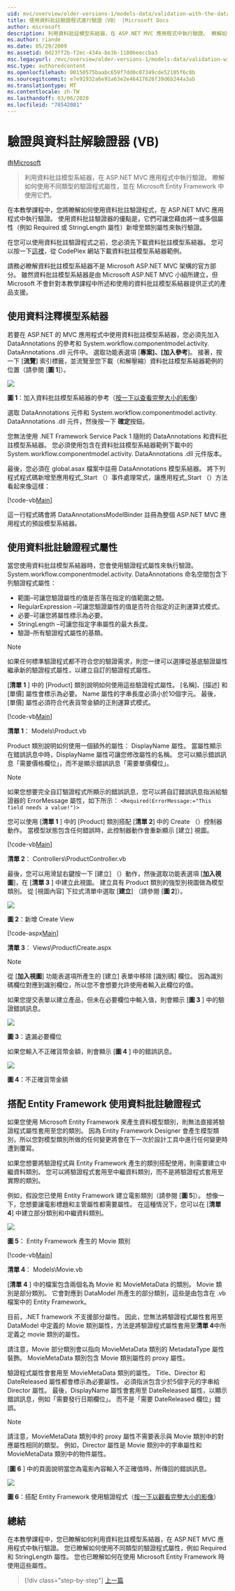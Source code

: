 ```yaml
---
uid: mvc/overview/older-versions-1/models-data/validation-with-the-data-annotation-validators-vb
title: 使用資料批註驗證程式進行驗證（VB） |Microsoft Docs
author: microsoft
description: 利用資料批註模型系結器，在 ASP.NET MVC 應用程式中執行驗證。 瞭解如何使用不同類型的驗證程式 。
ms.author: riande
ms.date: 05/29/2009
ms.assetid: 0d23ff2b-f2ec-434a-be3b-1180beeccba3
msc.legacyurl: /mvc/overview/older-versions-1/models-data/validation-with-the-data-annotation-validators-vb
msc.type: authoredcontent
ms.openlocfilehash: 00150575baabc659f7dd0c07349cde52105f6c8b
ms.sourcegitcommit: e7e91932a6e91a63e2e46417626f39d6b244a3ab
ms.translationtype: MT
ms.contentlocale: zh-TW
ms.lasthandoff: 03/06/2020
ms.locfileid: "78542081"
---
```

# <a name="validation-with-the-data-annotation-validators-vb"></a>驗證與資料註解驗證器 (VB)

由[Microsoft](https://github.com/microsoft)

> 利用資料批註模型系結器，在 ASP.NET MVC 應用程式中執行驗證。 瞭解如何使用不同類型的驗證程式屬性，並在 Microsoft Entity Framework 中使用它們。

在本教學課程中，您將瞭解如何使用資料批註驗證程式，在 ASP.NET MVC 應用程式中執行驗證。 使用資料批註驗證器的優點是，它們可讓您藉由將一或多個屬性（例如 Required 或 StringLength 屬性）新增至類別屬性來執行驗證。

在您可以使用資料批註驗證程式之前，您必須先下載資料批註模型系結器。 您可以按一下[這裡](http://aspnet.codeplex.com/Release/ProjectReleases.aspx?ReleaseId=24471)，從 CodePlex 網站下載資料批註模型系結器範例。

請務必瞭解資料批註模型系結器不是 Microsoft ASP.NET MVC 架構的官方部分。 雖然資料批註模型系結器是由 Microsoft ASP.NET MVC 小組所建立，但 Microsoft 不會針對本教學課程中所述和使用的資料批註模型系結器提供正式的產品支援。

## <a name="using-the-data-annotation-model-binder"></a>使用資料注釋模型系結器

若要在 ASP.NET 的 MVC 應用程式中使用資料批註模型系結器，您必須先加入 DataAnnotations 的參考和 System.workflow.componentmodel.activity. DataAnnotations .dll 元件中。 選取功能表選項 [**專案]、[加入參考**]。 接著，按一下 [**流覽**] 索引標籤，並流覽至您下載（和解壓縮）資料批註模型系結器範例的位置（請參閱 [**圖 1**]）。

[![](validation-with-the-data-annotation-validators-vb/_static/image2.png)](validation-with-the-data-annotation-validators-vb/_static/image1.png)

**圖 1**：加入資料批註模型系結器的參考（[按一下以查看完整大小的影像](validation-with-the-data-annotation-validators-vb/_static/image3.png)）

選取 DataAnnotations 元件和 System.workflow.componentmodel.activity. DataAnnotations .dll 元件，然後按一下 **確定**按鈕。

您無法使用 .NET Framework Service Pack 1 隨附的 DataAnnotations 和資料批註模型系結器。 您必須使用包含在資料批註模型系結器範例下載中的 System.workflow.componentmodel.activity. DataAnnotations .dll 元件版本。

最後，您必須在 global.asax 檔案中註冊 DataAnnotations 模型系結器。 將下列程式程式碼新增至應用程式\_Start （）事件處理常式，讓應用程式\_Start （）方法看起來像這樣：

[!code-vb[Main](validation-with-the-data-annotation-validators-vb/samples/sample1.vb)]

這一行程式碼會將 DataAnnotationsModelBinder 註冊為整個 ASP.NET MVC 應用程式的預設模型系結器。

## <a name="using-the-data-annotation-validator-attributes"></a>使用資料批註驗證程式屬性

當您使用資料批註模型系結器時，您會使用驗證程式屬性來執行驗證。 System.workflow.componentmodel.activity. DataAnnotations 命名空間包含下列驗證程式屬性：

- 範圍–可讓您驗證屬性的值是否落在指定的值範圍之間。
- RegularExpression –可讓您驗證屬性的值是否符合指定的正則運算式模式。
- 必要–可讓您將屬性標示為必要。
- StringLength –可讓您指定字串屬性的最大長度。
- 驗證–所有驗證程式屬性的基類。

> [!NOTE] 
> 
> 如果任何標準驗證程式都不符合您的驗證需求，則您一律可以選擇從基底驗證屬性繼承新的驗證程式屬性，以建立自訂的驗證程式屬性。

[**清單 1** ] 中的 [Product] 類別說明如何使用這些驗證程式屬性。 [名稱]、[描述] 和 [單價] 屬性會標示為必要。 Name 屬性的字串長度必須小於10個字元。 最後，[單價] 屬性必須符合代表貨幣金額的正則運算式模式。

[!code-vb[Main](validation-with-the-data-annotation-validators-vb/samples/sample2.vb)]

**清單 1**： Models\Product.vb

Product 類別說明如何使用一個額外的屬性： DisplayName 屬性。 當屬性顯示在錯誤訊息中時，DisplayName 屬性可讓您修改屬性的名稱。 您可以顯示錯誤訊息「需要價格欄位」，而不是顯示錯誤訊息「需要單價欄位」。

> [!NOTE] 
> 
> 如果您想要完全自訂驗證程式所顯示的錯誤訊息，您可以將自訂錯誤訊息指派給驗證器的 ErrorMessage 屬性，如下所示： `<Required(ErrorMessage:="This field needs a value!")>`

您可以使用 [**清單 1** ] 中的 [Product] 類別搭配 [**清單 2**] 中的 Create （）控制器動作。 當模型狀態包含任何錯誤時，此控制器動作會重新顯示 [建立] 視圖。

[!code-vb[Main](validation-with-the-data-annotation-validators-vb/samples/sample3.vb)]

**清單 2**： Controllers\ProductController.vb

最後，您可以用滑鼠右鍵按一下 [建立] （）動作，然後選取功能表選項 [**加入視圖**]，在 [**清單 3** ] 中建立此視圖。 建立具有 Product 類別的強型別視圖做為模型類別。 從 [視圖內容] 下拉式清單中選取 [**建立**] （請參閱 [**圖 2**]）。

[![](validation-with-the-data-annotation-validators-vb/_static/image5.png)](validation-with-the-data-annotation-validators-vb/_static/image4.png)

**圖 2**：新增 Create View

[!code-aspx[Main](validation-with-the-data-annotation-validators-vb/samples/sample4.aspx)]

**清單 3**： Views\Product\Create.aspx

> [!NOTE] 
> 
> 從 [**加入視圖**] 功能表選項所產生的 [建立] 表單中移除 [識別碼] 欄位。 因為識別碼欄位對應到識別欄位，所以您不會想要允許使用者輸入此欄位的值。

如果您提交表單以建立產品，但未在必要欄位中輸入值，則會顯示 [**圖 3** ] 中的驗證錯誤訊息。

[![](validation-with-the-data-annotation-validators-vb/_static/image7.png)](validation-with-the-data-annotation-validators-vb/_static/image6.png)

**圖 3**：遺漏必要欄位

如果您輸入不正確貨幣金額，則會顯示 [**圖 4** ] 中的錯誤訊息。

[![](validation-with-the-data-annotation-validators-vb/_static/image9.png)](validation-with-the-data-annotation-validators-vb/_static/image8.png)

**圖 4**：不正確貨幣金額

## <a name="using-data-annotation-validators-with-the-entity-framework"></a>搭配 Entity Framework 使用資料批註驗證程式

如果您使用 Microsoft Entity Framework 來產生資料模型類別，則無法直接將驗證程式屬性套用至您的類別。 因為 Entity Framework Designer 會產生模型類別，所以您對模型類別所做的任何變更將會在下一次於設計工具中進行任何變更時遭到覆寫。

如果您想要將驗證程式與 Entity Framework 產生的類別搭配使用，則需要建立中繼資料類別。 您可以將驗證程式套用至中繼資料類別，而不是將驗證程式套用至實際的類別。

例如，假設您已使用 Entity Framework 建立電影類別（請參閱 [**圖 5**]）。 想像一下，您想要讓電影標題和主管屬性都需要屬性。 在這種情況下，您可以在 [**清單 4**] 中建立部分類別和中繼資料類別。

[![](validation-with-the-data-annotation-validators-vb/_static/image11.png)](validation-with-the-data-annotation-validators-vb/_static/image10.png)

**圖 5**： Entity Framework 產生的 Movie 類別

[!code-vb[Main](validation-with-the-data-annotation-validators-vb/samples/sample5.vb)]

**清單 4**： Models\Movie.vb

[**清單 4** ] 中的檔案包含兩個名為 Movie 和 MovieMetaData 的類別。 Movie 類別是部分類別。 它會對應到 DataModel 所產生的部分類別，這些是由包含在 .vb 檔案中的 Entity Framework。

目前，.NET framework 不支援部分屬性。 因此，您無法將驗證程式屬性套用至 DataModel 中定義的 Movie 類別屬性，方法是將驗證程式屬性套用至**清單 4**中所定義之 movie 類別的屬性。

請注意，Movie 部分類別會以指向 MovieMetaData 類別的 MetadataType 屬性裝飾。 MovieMetaData 類別包含 Movie 類別屬性的 proxy 屬性。

驗證程式屬性會套用至 MovieMetaData 類別的屬性。 Title、Director 和 DateReleased 屬性都會標示為必要屬性。 必須指派包含少於5個字元的字串給 Director 屬性。 最後，DisplayName 屬性會套用至 DateReleased 屬性，以顯示錯誤訊息，例如「需要發行日期欄位」。 而不是「需要 DateReleased 欄位」錯誤。

> [!NOTE] 
> 
> 請注意，MovieMetaData 類別中的 proxy 屬性不需要表示與 Movie 類別中的對應屬性相同的類型。 例如，Director 屬性是 Movie 類別中的字串屬性和 MovieMetaData 類別中的物件屬性。

[**圖 6** ] 中的頁面說明當您為電影內容輸入不正確值時，所傳回的錯誤訊息。

[![](validation-with-the-data-annotation-validators-vb/_static/image13.png)](validation-with-the-data-annotation-validators-vb/_static/image12.png)

**圖 6**：搭配 Entity Framework 使用驗證程式（[按一下以觀看完整大小的影像](validation-with-the-data-annotation-validators-vb/_static/image14.png)）

## <a name="summary"></a>總結

在本教學課程中，您已瞭解如何利用資料批註模型系結器，在 ASP.NET MVC 應用程式中執行驗證。 您已瞭解如何使用不同類型的驗證程式屬性，例如 Required 和 StringLength 屬性。 您也已瞭解如何在使用 Microsoft Entity Framework 時使用這些屬性。

> [!div class="step-by-step"]
> [上一篇](validating-with-a-service-layer-vb.md)
